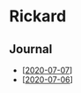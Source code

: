 # Rickard

## Journal

- [[2020-07-07]]
- [[2020-07-06]]

[//begin]: # "Autogenerated link references for markdown compatibility"
[2020-07-07]: 2020-07-07 "2020-07-07"
[2020-07-06]: 2020-07-06 "2020 07 06"
[//end]: # "Autogenerated link references"
